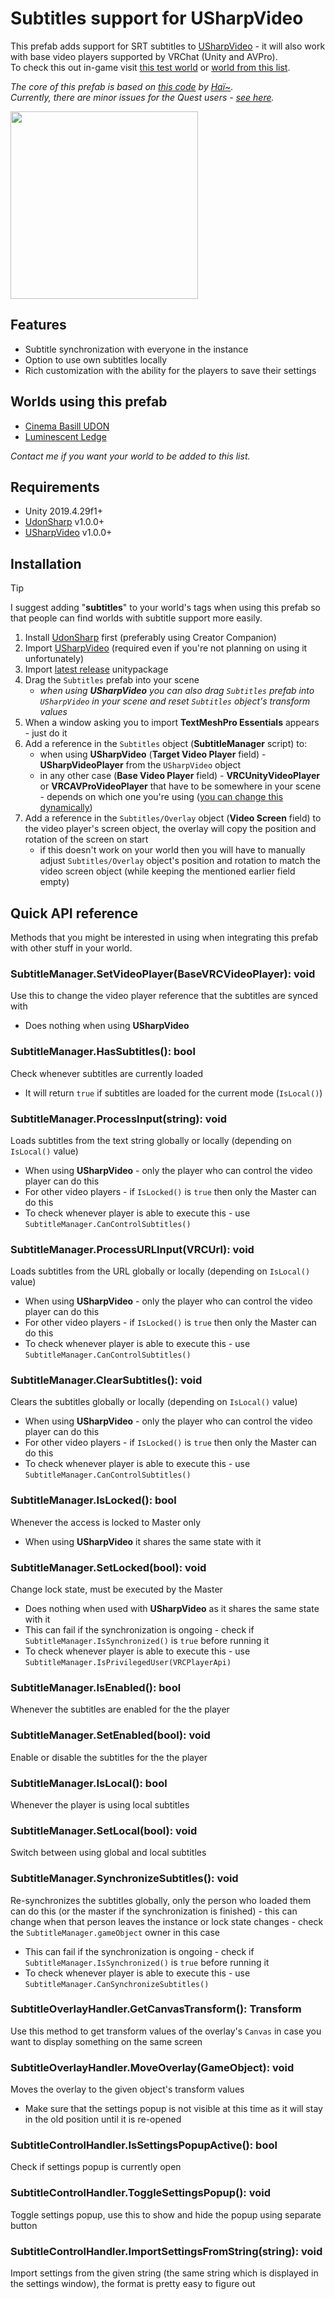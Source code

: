 # Subtitles support for USharpVideo

This prefab adds support for SRT subtitles to [USharpVideo](https://github.com/MerlinVR/USharpVideo) - it will also work with base video players supported by VRChat (Unity and AVPro).  
To check this out in-game visit [this test world](https://vrchat.com/home/world/wrld_dc50af39-1f65-4c47-a0d5-d1729d5c683f) or [world from this list](#worlds-using-this-prefab).  

_The core of this prefab is based on [this code](https://gist.github.com/hai-vr/b340f9a46952640f81efe7f02da6bdf6) by [Haï~](https://twitter.com/vr_hai)._  
_Currently, there are minor issues for the Quest users - [see here](https://github.com/jacklul/USharpVideo-Subtitles/issues/1)._  

<a href="https://i.imgur.com/IZUFwbV.png"><img src="https://i.imgur.com/IZUFwbV.png" height="300"></a>

## Features

- Subtitle synchronization with everyone in the instance
- Option to use own subtitles locally
- Rich customization with the ability for the players to save their settings

## Worlds using this prefab

- [Cinema Basill UDON](https://vrchat.com/home/world/wrld_44557e26-abca-4f72-85c3-4f23b40020b2)
- [Luminescent Ledge](https://vrchat.com/home/world/wrld_fb4edc80-6c48-43f2-9bd1-2fa9f1345621)

_Contact me if you want your world to be added to this list._

## Requirements

- Unity 2019.4.29f1+
- [UdonSharp](https://github.com/vrchat-community/UdonSharp) v1.0.0+
- [USharpVideo](https://github.com/MerlinVR/USharpVideo) v1.0.0+

## Installation

> [!TIP]
> I suggest adding "**subtitles**" to your world's tags when using this prefab so that people can find worlds with subtitle support more easily.

1. Install [UdonSharp](https://github.com/vrchat-community/UdonSharp) first (preferably using Creator Companion)
2. Import [USharpVideo](https://github.com/MerlinVR/USharpVideo/releases/latest) (required even if you're not planning on using it unfortunately)
3. Import [latest release](https://github.com/jacklul/USharpVideo-Subtitles/releases/latest) unitypackage
4. Drag the `Subtitles` prefab into your scene
    - _when using **USharpVideo** you can also drag `Subtitles` prefab into `USharpVideo` in your scene and reset `Subtitles` object's transform values_
5. When a window asking you to import **TextMeshPro Essentials** appears - just do it
6. Add a reference in the `Subtitles` object (**SubtitleManager** script) to:
    - when using **USharpVideo** (**Target Video Player** field) - **USharpVideoPlayer** from the `USharpVideo` object
    - in any other case (**Base Video Player** field) - **VRCUnityVideoPlayer** or **VRCAVProVideoPlayer** that have to be somewhere in your scene - depends on which one you're using ([you can change this dynamically](#subtitlemanagersetvideoplayerbasevrcvideoplayer-void))
7. Add a reference in the `Subtitles/Overlay` object (**Video Screen** field) to the video player's screen object, the overlay will copy the position and rotation of the screen on start
    - if this doesn't work on your world then you will have to manually adjust `Subtitles/Overlay` object's position and rotation to match the video screen object (while keeping the mentioned earlier field empty)

## Quick API reference

Methods that you might be interested in using when integrating this prefab with other stuff in your world.

### SubtitleManager.SetVideoPlayer(BaseVRCVideoPlayer): void

Use this to change the video player reference that the subtitles are synced with

- Does nothing when using **USharpVideo**

### SubtitleManager.HasSubtitles(): bool

Check whenever subtitles are currently loaded

- It will return `true` if subtitles are loaded for the current mode (`IsLocal()`)

### SubtitleManager.ProcessInput(string): void

Loads subtitles from the text string globally or locally (depending on `IsLocal()` value)

- When using **USharpVideo** - only the player who can control the video player can do this
- For other video players - if `IsLocked()` is `true` then only the Master can do this
- To check whenever player is able to execute this - use `SubtitleManager.CanControlSubtitles()`

### SubtitleManager.ProcessURLInput(VRCUrl): void

Loads subtitles from the URL globally or locally (depending on `IsLocal()` value)

- When using **USharpVideo** - only the player who can control the video player can do this
- For other video players - if `IsLocked()` is `true` then only the Master can do this
- To check whenever player is able to execute this - use `SubtitleManager.CanControlSubtitles()`

### SubtitleManager.ClearSubtitles(): void

Clears the subtitles globally or locally (depending on `IsLocal()` value)

- When using **USharpVideo** - only the player who can control the video player can do this
- For other video players - if `IsLocked()` is `true` then only the Master can do this
- To check whenever player is able to execute this - use `SubtitleManager.CanControlSubtitles()`

### SubtitleManager.IsLocked(): bool

Whenever the access is locked to Master only

- When using **USharpVideo** it shares the same state with it

### SubtitleManager.SetLocked(bool): void

Change lock state, must be executed by the Master

- Does nothing when used with **USharpVideo** as it shares the same state with it
- This can fail if the synchronization is ongoing - check if `SubtitleManager.IsSynchronized()` is `true` before running it
- To check whenever player is able to execute this - use `SubtitleManager.IsPrivilegedUser(VRCPlayerApi)`

### SubtitleManager.IsEnabled(): bool

Whenever the subtitles are enabled for the the player

### SubtitleManager.SetEnabled(bool): void

Enable or disable the subtitles for the the player

### SubtitleManager.IsLocal(): bool

Whenever the player is using local subtitles

### SubtitleManager.SetLocal(bool): void

Switch between using global and local subtitles

### SubtitleManager.SynchronizeSubtitles(): void

Re-synchronizes the subtitles globally, only the person who loaded them can do this (or the master if the synchronization is finished) - this can change when that person leaves the instance or lock state changes - check the `SubtitleManager.gameObject` owner in this case

- This can fail if the synchronization is ongoing - check if `SubtitleManager.IsSynchronized()` is `true` before running it
- To check whenever player is able to execute this - use `SubtitleManager.CanSynchronizeSubtitles()`

### SubtitleOverlayHandler.GetCanvasTransform(): Transform

Use this method to get transform values of the overlay's `Canvas` in case you want to display something on the same screen

### SubtitleOverlayHandler.MoveOverlay(GameObject): void

Moves the overlay to the given object's transform values

- Make sure that the settings popup is not visible at this time as it will stay in the old position until it is re-opened

### SubtitleControlHandler.IsSettingsPopupActive(): bool

Check if settings popup is currently open

### SubtitleControlHandler.ToggleSettingsPopup(): void

Toggle settings popup, use this to show and hide the popup using separate button

### SubtitleControlHandler.ImportSettingsFromString(string): void

Import settings from the given string (the same string which is displayed in the settings window), the format is pretty easy to figure out
